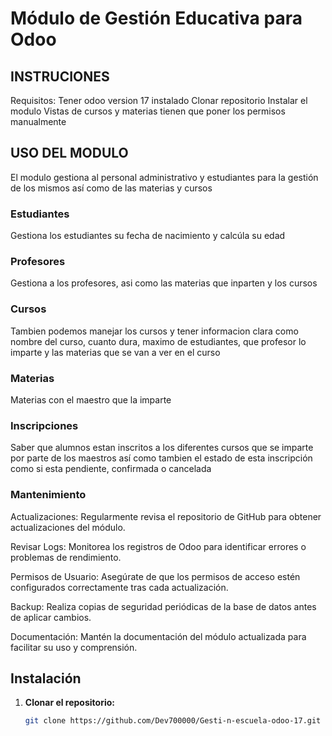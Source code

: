 # Módulo de Gestión Educativa para Odoo

## INSTRUCIONES
Requisitos:
Tener odoo version 17 instalado
Clonar repositorio
Instalar el modulo
Vistas de cursos y materias tienen que poner los permisos manualmente

## USO DEL MODULO

El modulo gestiona al personal administrativo y estudiantes para la gestión de los mismos así como de las materias y cursos

### Estudiantes
 Gestiona los estudiantes su fecha de nacimiento y calcúla su edad
### Profesores
Gestiona a los profesores, asi como las materias que inparten y los cursos

### Cursos
Tambien podemos manejar los cursos y tener informacion clara como nombre del curso, cuanto dura, maximo de estudiantes, que profesor lo imparte y las materias que se van a ver en el curso

### Materias
 Materias con el maestro que la imparte

### Inscripciones
Saber que alumnos estan inscritos a los diferentes cursos que se imparte por parte de los maestros así como tambien el estado de esta inscripción como si esta pendiente, confirmada o cancelada 

### Mantenimiento
Actualizaciones: Regularmente revisa el repositorio de GitHub para obtener actualizaciones del módulo.

Revisar Logs: Monitorea los registros de Odoo para identificar errores o problemas de rendimiento.

Permisos de Usuario: Asegúrate de que los permisos de acceso estén configurados correctamente tras cada actualización.

Backup: Realiza copias de seguridad periódicas de la base de datos antes de aplicar cambios.

Documentación: Mantén la documentación del módulo actualizada para facilitar su uso y comprensión.

## Instalación

1. **Clonar el repositorio:**

   ```bash
   git clone https://github.com/Dev700000/Gesti-n-escuela-odoo-17.git

